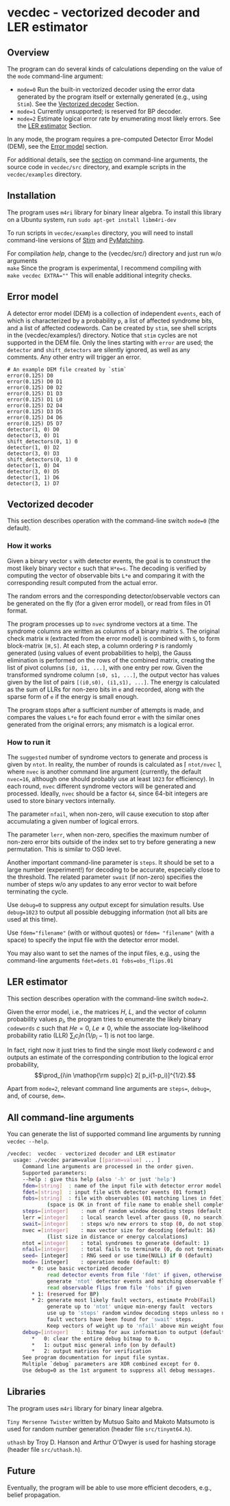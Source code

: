 # vecdec - vectorized decoder and LER estimator

## Overview 

The program can do several kinds of calculations depending on the value of the
`mode` command-line argument:

- `mode=0` Run the built-in vectorized decoder using the error data generated by
  the program itself or externally generated (e.g., using `Stim`).  See the
  [Vectorized decoder](#vectorized-decoder) Section.
- `mode=1` Currently unsupported; is reserved for BP decoder.
- `mode=2` Estimate logical error rate by enumerating most likely errors.  See
  the [LER estimator](#ler-estimator) Section.
  
In any mode, the program requires a pre-computed Detector Error Model (DEM), see
the [Error model](#error-model) section.

For additional details, see the [section](#-all-command-line-arguments) on
command-line arguments, the source code in `vecdec/src` directory, and example
scripts in the `vecdec/examples` directory.


## Installation 

The program uses `m4ri` library for binary linear algebra.
To install this library on a Ubuntu system, run
    `sudo apt-get install libm4ri-dev`
    
To run scripts in `vecdec/examples` directory, you will need to install
command-line versions of [Stim](https://github.com/quantumlib/Stim) and
[PyMatching](https://github.com/oscarhiggott/PyMatching).
    
For compilation *help*, change to the (vecdec/src/) directory and just run w/o
arguments  
    `make`
Since the program  is experimental, I recommend compiling with  
    `make vecdec EXTRA=""`
This will enable additional integrity checks.

## Error model

A detector error model (DEM) is a collection of independent `events`, each of
which is characterized by a probability `p`, a list of affected syndrome bits,
and a list of affected codewords.  Can be created by `stim`, see shell scripts
in the (vecdec/examples/) directory.  Notice that `stim` cycles are not
supported in the DEM file.  Only the lines starting with `error` are used; the
`detector` and `shift_detectors` are silently ignored, as well as any comments.
Any other entry will trigger an error.

```
# An example DEM file created by `stim`
error(0.125) D0
error(0.125) D0 D1
error(0.125) D0 D2
error(0.125) D1 D3
error(0.125) D1 L0
error(0.125) D2 D4
error(0.125) D3 D5
error(0.125) D4 D6
error(0.125) D5 D7
detector(1, 0) D0
detector(3, 0) D1
shift_detectors(0, 1) 0
detector(1, 0) D2
detector(3, 0) D3
shift_detectors(0, 1) 0
detector(1, 0) D4
detector(3, 0) D5
detector(1, 1) D6
detector(3, 1) D7
```

## Vectorized decoder

This section describes operation with the command-line switch `mode=0` (the default).

### How it works 

Given a binary vector `s` with detector events, the goal is to construct the
most likely binary vector `e` such that `H*e=s`.  The decoding is verified by
computing the vector of observable bits `L*e` and comparing it with the
corresponding result computed from the actual error.

The random errors and the corresponding detector/observable vectors can be
generated on the fly (for a given error model), or read from files in 01
format.

The program processes up to `nvec` syndrome vectors at a time.  The syndrome
columns are written as columns of a binary matrix `S`.  The original check
matrix `H` (extracted from the error model) is combined with `S`, to form
block-matrix `[H,S]`.  At each step, a column ordering `P` is randomly generated
(using values of event probabilities to help), the Gauss elimination is
performed on the rows of the combined matrix, creating the list of pivot columns
`[i0, i1, ...]`, with one entry per row.  Given the transformed syndrome column
`[s0, s1, ...]`, the output vector has values given by the list of pairs
`[(i0,s0), (i1,s1), ...]`.  The energy is calculated as the sum of LLRs for
non-zero bits in `e` and recorded, along with the sparse form of `e` if the
energy is small enough.

The program stops after a sufficient number of attempts is made, and compares
the values `L*e` for each found error `e` with the similar ones generated from
the original errors; any mismatch is a logical error.

### How to run it

The `suggested` number of syndrome vectors to generate and process is given by
`ntot`.  In reality, the number of rounds is calculated as $\lceil$ `ntot/nvec`
$\rceil$, where `nvec` is another command line argument (currently, the default
`nvec=16`, although one should probably use at least `1023` for efficiency).  In
each round, `nvec` different syndrome vectors will be generated and processed.
Ideally, `nvec` should be a factor `64`, since 64-bit integers are used to store
binary vectors internally.

The parameter `nfail`, when non-zero, will cause execution to stop after
accumulating a given number of logical errors.

The parameter `lerr`, when non-zero, specifies the maximum number of non-zero
error bits outside of the index set to try before generating a new permutation.
This is similar to OSD level.

Another important command-line parameter is `steps`.  It should be set to a
large number (experiment!) for decoding to be accurate, especially close to the
threshold.  The related parameter `swait` (if non-zero) specifies the number of
steps w/o any updates to any error vector to wait before terminating the cycle.

Use `debug=0` to suppress any output except for simulation results.  Use
`debug=1023` to output all possible debugging information (not all bits are used
at this time).

Use `fdem="filename"` (with or without quotes) or `fdem= "filename"` (with a
space) to specify the input file with the detector error model.

You may also want to set the names of the input files, e.g.,
using the command-line arguments 
    `fdet=dets.01 fobs=obs_flips.01`

## LER estimator

This section describes operation with the command-line switch `mode=2`.

Given the error model, i.e., the matrices $H$, $L$, and the vector of column
probability values $p_i$, the program tries to enumerate the likely binary
`codewords` $c$ such that $He=0$, $Le\neq0$, 
while the associate log-likelihood probability ratio (LLR) 
$\sum_i c_i \ln(1/p_i-1)$
is not too large. 

In fact, right now it just tries to find the single most likely codeword $c$ and
outputs an estimate of the corresponding contribution to the logical error
probability, $$\prod_{i\in \mathop{\rm supp}c} 2[ p_i(1-p_i)]^{1/2}.$$

Apart from `mode=2`, relevant command line arguments are `steps=`, `debug=`,
and, of course, `dem=`.

## All command-line arguments 

You can generate the list of supported command line arguments by running 
`vecdec --help`.

```bash
/vecdec:  vecdec - vectorized decoder and LER estimator
  usage: ./vecdec param=value [[param=value] ... ]
	 Command line arguments are processed in the order given.
	 Supported parameters:
	 --help	: give this help (also '-h' or just 'help')
	 fdem=[string]	: name of the input file with detector error model
	 fdet=[string]	: input file with detector events (01 format)
	 fobs=[string]	: file with observables (01 matching lines in fdet)
			 (space is OK in front of file name to enable shell completion)
	 steps=[integer]	: num of random window decoding steps (default: 1)
	 lerr =[integer]	: local search level after gauss (0, no search)
	 swait=[integer]	: steps w/o new errors to stop (0, do not stop)
	 nvec =[integer]	: max vector size for decoding (default: 16)
			 (list size in distance or energy calculations)
	 ntot =[integer]	: total syndromes to generate (default: 1)
	 nfail=[integer]	: total fails to terminate (0, do not terminate)
	 seed= [integer]	: RNG seed or use time(NULL) if 0 (default)
	 mode= [integer]	: operation mode (default: 0)
		* 0: use basic vectorized decoder
			 read detector events from file 'fdet' if given, otherwise
			 generate 'ntot' detector events and matching observable flips;
			 read observable flips from file 'fobs' if given
		* 1: (reserved for BP)
		* 2: generate most likely fault vectors, estimate Prob(Fail)
			 generate up to 'ntot' unique min-energy fault  vectors
			 use up to 'steps' random window decoding steps unless no new
			 fault vectors have been found for 'swait' steps.
			 Keep vectors of weight up to 'nfail' above min weight found
	 debug=[integer]	: bitmap for aux information to output (default: 1)
		*   0: clear the entire debug bitmap to 0.
		*   1: output misc general info (on by default)
		*   2: output matrices for verification
	 See program documentation for input file syntax.
	 Multiple `debug` parameters are XOR combined except for 0.
	 Use debug=0 as the 1st argument to suppress all debug messages.
```

## Libraries 

The program uses `m4ri` library for binary linear algebra.

`Tiny Mersenne Twister` written by Mutsuo Saito and Makoto Matsumoto is used for
random number generation (header file `src/tinymt64.h`).

`uthash` by Troy D. Hanson and  Arthur O'Dwyer is used for hashing storage (header file
`src/uthash.h`).

## Future

Eventually, the program will be able to use more efficient decoders, e.g.,
belief propagation.

